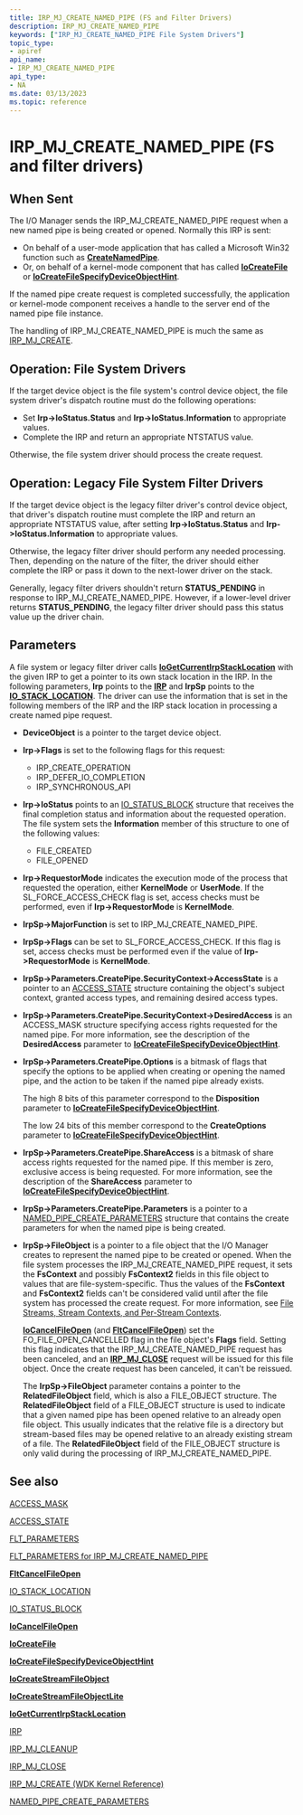 ```yaml
---
title: IRP_MJ_CREATE_NAMED_PIPE (FS and Filter Drivers)
description: IRP_MJ_CREATE_NAMED_PIPE
keywords: ["IRP_MJ_CREATE_NAMED_PIPE File System Drivers"]
topic_type:
- apiref
api_name:
- IRP_MJ_CREATE_NAMED_PIPE
api_type:
- NA
ms.date: 03/13/2023
ms.topic: reference
---
```


# IRP_MJ_CREATE_NAMED_PIPE (FS and filter drivers)

## When Sent

The I/O Manager sends the IRP_MJ_CREATE_NAMED_PIPE request when a new named pipe is being created or opened. Normally this IRP is sent:

- On behalf of a user-mode application that has called a Microsoft Win32 function such as [**CreateNamedPipe**](/windows/win32/api/winbase/nf-winbase-createnamedpipea).
- Or, on behalf of a kernel-mode component that has called [**IoCreateFile**](/windows-hardware/drivers/ddi/wdm/nf-wdm-iocreatefile) or [**IoCreateFileSpecifyDeviceObjectHint**](/windows-hardware/drivers/ddi/ntddk/nf-ntddk-iocreatefilespecifydeviceobjecthint).

If the named pipe create request is completed successfully, the application or kernel-mode component receives a handle to the server end of the named pipe file instance.

The handling of IRP_MJ_CREATE_NAMED_PIPE is much the same as [IRP_MJ_CREATE](irp-mj-create.md).

## Operation: File System Drivers

If the target device object is the file system's control device object, the file system driver's dispatch routine must do the following operations:

- Set **Irp->IoStatus.Status** and **Irp->IoStatus.Information** to appropriate values.
- Complete the IRP and return an appropriate NTSTATUS value.

Otherwise, the file system driver should process the create request.

## Operation: Legacy File System Filter Drivers

If the target device object is the legacy filter driver's control device object, that driver's dispatch routine must complete the IRP and return an appropriate NTSTATUS value, after setting **Irp->IoStatus.Status** and **Irp->IoStatus.Information** to appropriate values.

Otherwise, the legacy filter driver should perform any needed processing. Then, depending on the nature of the filter, the driver should either complete the IRP or pass it down to the next-lower driver on the stack.

Generally, legacy filter drivers shouldn't return **STATUS_PENDING** in response to IRP_MJ_CREATE_NAMED_PIPE. However, if a lower-level driver returns **STATUS_PENDING**, the legacy filter driver should pass this status value up the driver chain.

## Parameters

A file system or legacy filter driver calls [**IoGetCurrentIrpStackLocation**](/windows-hardware/drivers/ddi/wdm/nf-wdm-iogetcurrentirpstacklocation) with the given IRP to get a pointer to its own stack location in the IRP. In the following parameters, **Irp** points to the [**IRP**](/windows-hardware/drivers/ddi/wdm/ns-wdm-_irp) and **IrpSp** points to the [**IO_STACK_LOCATION**](/windows-hardware/drivers/ddi/wdm/ns-wdm-_io_stack_location). The driver can use the information that is set in the following members of the IRP and the IRP stack location in processing a create named pipe request.

- **DeviceObject** is a pointer to the target device object.

- **Irp->Flags** is set to the following flags for this request:
  - IRP_CREATE_OPERATION
  - IRP_DEFER_IO_COMPLETION
  - IRP_SYNCHRONOUS_API

- **Irp->IoStatus** points to an [IO_STATUS_BLOCK](/windows-hardware/drivers/ddi/wdm/ns-wdm-_io_status_block) structure that receives the final completion status and information about the requested operation. The file system sets the **Information** member of this structure to one of the following values:
  - FILE_CREATED
  - FILE_OPENED

- **Irp->RequestorMode** indicates the execution mode of the process that requested the operation, either **KernelMode** or **UserMode**. If the SL_FORCE_ACCESS_CHECK flag is set, access checks must be performed, even if **Irp->RequestorMode** is **KernelMode**.

- **IrpSp->MajorFunction** is set to IRP_MJ_CREATE_NAMED_PIPE.
  
- **IrpSp->Flags** can be set to SL_FORCE_ACCESS_CHECK. If this flag is set, access checks must be performed even if the value of **Irp->RequestorMode** is **KernelMode**.

- **IrpSp->Parameters.CreatePipe.SecurityContext->AccessState** is a pointer to an [ACCESS_STATE](/windows-hardware/drivers/ddi/wdm/ns-wdm-_access_state) structure containing the object's subject context, granted access types, and remaining desired access types.

- **IrpSp->Parameters.CreatePipe.SecurityContext->DesiredAccess** is an ACCESS_MASK structure specifying access rights requested for the named pipe. For more information, see the description of the **DesiredAccess** parameter to [**IoCreateFileSpecifyDeviceObjectHint**](/windows-hardware/drivers/ddi/ntddk/nf-ntddk-iocreatefilespecifydeviceobjecthint).

- **IrpSp->Parameters.CreatePipe.Options** is a bitmask of flags that specify the options to be applied when creating or opening the named pipe, and the action to be taken if the named pipe already exists.

  The high 8 bits of this parameter correspond to the **Disposition** parameter to [**IoCreateFileSpecifyDeviceObjectHint**](/windows-hardware/drivers/ddi/ntddk/nf-ntddk-iocreatefilespecifydeviceobjecthint).

  The low 24 bits of this member correspond to the **CreateOptions** parameter to [**IoCreateFileSpecifyDeviceObjectHint**](/windows-hardware/drivers/ddi/ntddk/nf-ntddk-iocreatefilespecifydeviceobjecthint).

- **IrpSp->Parameters.CreatePipe.ShareAccess** is a bitmask of share access rights requested for the named pipe. If this member is zero, exclusive access is being requested. For more information, see the description of the **ShareAccess** parameter to [**IoCreateFileSpecifyDeviceObjectHint**](/windows-hardware/drivers/ddi/ntddk/nf-ntddk-iocreatefilespecifydeviceobjecthint).

- **IrpSp->Parameters.CreatePipe.Parameters** is a pointer to a [NAMED_PIPE_CREATE_PARAMETERS](/windows-hardware/drivers/ddi/wdm/ns-wdm-_named_pipe_create_parameters) structure that contains the create parameters for when the named pipe is being created.

- **IrpSp->FileObject** is a pointer to a file object that the I/O Manager creates to represent the named pipe to be created or opened. When the file system processes the IRP_MJ_CREATE_NAMED_PIPE request, it sets the **FsContext** and possibly **FsContext2** fields in this file object to values that are file-system-specific. Thus the values of the **FsContext** and **FsContext2** fields can't be considered valid until after the file system has processed the create request. For more information, see [File Streams, Stream Contexts, and Per-Stream Contexts](./file-streams--stream-contexts--and-per-stream-contexts.md).

  [**IoCancelFileOpen**](/windows-hardware/drivers/ddi/ntddk/nf-ntddk-iocancelfileopen) (and [**FltCancelFileOpen**](/windows-hardware/drivers/ddi/fltkernel/nf-fltkernel-fltcancelfileopen)) set the FO_FILE_OPEN_CANCELLED flag in the file object's **Flags** field. Setting this flag indicates that the IRP_MJ_CREATE_NAMED_PIPE request has been canceled, and an [**IRP_MJ_CLOSE**](irp-mj-close.md) request will be issued for this file object. Once the create request has been canceled, it can't be reissued.

  The **IrpSp->FileObject** parameter contains a pointer to the **RelatedFileObject** field, which is also a FILE_OBJECT structure. The **RelatedFileObject** field of a FILE_OBJECT structure is used to indicate that a given named pipe has been opened relative to an already open file object. This usually indicates that the relative file is a directory but stream-based files may be opened relative to an already existing stream of a file. The **RelatedFileObject** field of the FILE_OBJECT structure is only valid during the processing of IRP_MJ_CREATE_NAMED_PIPE.

## See also

[ACCESS_MASK](../kernel/access-mask.md)

[ACCESS_STATE](/windows-hardware/drivers/ddi/wdm/ns-wdm-_access_state)

[FLT_PARAMETERS](/windows-hardware/drivers/ddi/fltkernel/ns-fltkernel-_flt_parameters)

[FLT_PARAMETERS for IRP_MJ_CREATE_NAMED_PIPE](flt-parameters-for-irp-mj-create-named-pipe.md)

[**FltCancelFileOpen**](/windows-hardware/drivers/ddi/fltkernel/nf-fltkernel-fltcancelfileopen)

[IO_STACK_LOCATION](/windows-hardware/drivers/ddi/wdm/ns-wdm-_io_stack_location)

[IO_STATUS_BLOCK](/windows-hardware/drivers/ddi/wdm/ns-wdm-_io_status_block)

[**IoCancelFileOpen**](/windows-hardware/drivers/ddi/ntddk/nf-ntddk-iocancelfileopen)

[**IoCreateFile**](/windows-hardware/drivers/ddi/wdm/nf-wdm-iocreatefile)

[**IoCreateFileSpecifyDeviceObjectHint**](/windows-hardware/drivers/ddi/ntddk/nf-ntddk-iocreatefilespecifydeviceobjecthint)

[**IoCreateStreamFileObject**](/windows-hardware/drivers/ddi/ntifs/nf-ntifs-iocreatestreamfileobject)

[**IoCreateStreamFileObjectLite**](/windows-hardware/drivers/ddi/ntifs/nf-ntifs-iocreatestreamfileobjectlite)

[**IoGetCurrentIrpStackLocation**](/windows-hardware/drivers/ddi/wdm/nf-wdm-iogetcurrentirpstacklocation)

[IRP](/windows-hardware/drivers/ddi/wdm/ns-wdm-_irp)

[IRP_MJ_CLEANUP](irp-mj-cleanup.md)

[IRP_MJ_CLOSE](irp-mj-close.md)

[IRP_MJ_CREATE (WDK Kernel Reference)](../kernel/irp-mj-create.md)

[NAMED_PIPE_CREATE_PARAMETERS](/windows-hardware/drivers/ddi/wdm/ns-wdm-_named_pipe_create_parameters)
